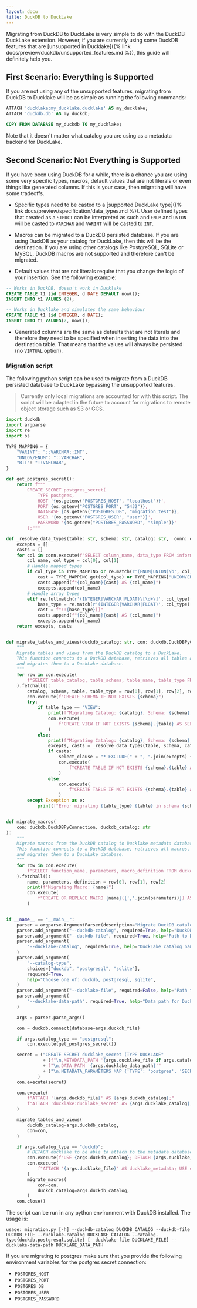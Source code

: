 ```yaml
---
layout: docu
title: DuckDB to DuckLake
---
```


Migrating from DuckDB to DuckLake is very simple to do with the DuckDB DuckLake extension. However, if you are currently using some DuckDB features that are [unsupported in Ducklake]({% link docs/preview/duckdb/unsupported_features.md %}), this guide will definitely help you.

## First Scenario: Everything is Supported

If you are not using any of the unsupported features, migrating from DuckDB to Ducklake will be as simple as running the following commands:

```sql
ATTACH 'ducklake:my_ducklake.ducklake' AS my_ducklake;
ATTACH 'duckdb.db' AS my_duckdb;

COPY FROM DATABASE my_duckdb TO my_ducklake;
```

Note that it doesn't matter what catalog you are using as a metadata backend for DuckLake.

## Second Scenario: Not Everything is Supported

If you have been using DuckDB for a while, there is a chance you are using some very specific types, macros, default values that are not literals or even things like generated columns. If this is your case, then migrating will have some tradeoffs.

- Specific types need to be casted to a [supported DuckLake type]({% link docs/preview/specification/data_types.md %}). User defined types that created as a `STRUCT` can be interpreted as such and `ENUM` and `UNION` will be casted to `VARCHAR` and `VARINT` will be casted to `INT`.

- Macros can be migrated to a DuckDB persisted database. If you are using DuckDB as your catalog for DuckLake, then this will be the destination. If you are using other catalogs like PostgreSQL, SQLite or MySQL, DuckDB macros are not supported and therefore can't be migrated.

- Default values that are not literals require that you change the logic of your insertion. See the following example:

```sql
-- Works in DuckDB, doesn't work in Ducklake
CREATE TABLE t1 (id INTEGER, d DATE DEFAULT now());
INSERT INTO t1 VALUES (2);

-- Works in Ducklake and simulates the same behaviour
CREATE TABLE t1 (id INTEGER, d DATE);
INSERT INTO t1 VALUES(2, now());
```

- Generated columns are the same as defaults that are not literals and therefore they need to be specified when inserting the data into the destination table. That means that the values will always be persisted (no `VIRTUAL` option).

### Migration script

The following python script can be used to migrate from a DuckDB persisted database to DuckLake bypassing the unsupported features.

> Currently only local migrations are accounted for with this script. The script will be adapted in the future to account for migrations to remote object storage such as S3 or GCS.

```python
import duckdb
import argparse
import re
import os

TYPE_MAPPING = {
    "VARINT": "::VARCHAR::INT",
    "UNION/ENUM": "::VARCHAR",
    "BIT": "::VARCHAR",
}

def get_postgres_secret():
    return f"""
        CREATE SECRET postgres_secret(
            TYPE postgres,
            HOST '{os.getenv("POSTGRES_HOST", "localhost")}',
            PORT {os.getenv("POSTGRES_PORT", "5432")},
            DATABASE {os.getenv("POSTGRES_DB", "migration_test")},
            USER '{os.getenv("POSTGRES_USER", "user")}',
            PASSWORD '{os.getenv("POSTGRES_PASSWORD", "simple")}'
        );"""

def _resolve_data_types(table: str, schema: str, catalog: str,  conn: duckdb.DuckDBPyConnection):
    excepts = []
    casts = []
    for col in conn.execute(f"SELECT column_name, data_type FROM information_schema.columns WHERE table_name = '{table}' AND table_schema = '{schema}' AND table_catalog = '{catalog}'").fetchall():
        col_name, col_type = col[0], col[1]
        # Handle mapped types
        if col_type in TYPE_MAPPING or re.match(r'(ENUM|UNION)\b', col_type):
            cast = TYPE_MAPPING.get(col_type) or TYPE_MAPPING["UNION/ENUM"]
            casts.append(f"{col_name}{cast} AS {col_name}")
            excepts.append(col_name)
        # Handle array types
        elif re.fullmatch(r'(INTEGER|VARCHAR|FLOAT)\[\d+\]', col_type):
            base_type = re.match(r'(INTEGER|VARCHAR|FLOAT)', col_type).group(1)
            cast = f"::{base_type}[]"
            casts.append(f"{col_name}{cast} AS {col_name}")
            excepts.append(col_name)
    return excepts, casts


def migrate_tables_and_views(duckdb_catalog: str, con: duckdb.DuckDBPyConnection):
    """
    Migrate tables and views from the DuckDB catalog to a DuckLake.
    This function connects to a DuckDB database, retrieves all tables and views,
    and migrates them to a DuckLake database.
    """
    for row in con.execute(
        f"SELECT table_catalog, table_schema, table_name, table_type FROM information_schema.tables WHERE table_catalog = '{duckdb_catalog}'"
    ).fetchall():
        catalog, schema, table, table_type = row[0], row[1], row[2], row[3]
        con.execute(f"CREATE SCHEMA IF NOT EXISTS {schema}")
        try:
            if table_type == "VIEW":
                print(f"Migrating Catalog: {catalog}, Schema: {schema}, View: {table}")
                con.execute(
                    f"CREATE VIEW IF NOT EXISTS {schema}.{table} AS SELECT * FROM {catalog}.{schema}.{table}"
                )
            else:
                print(f"Migrating Catalog: {catalog}, Schema: {schema}, Table: {table}")
                excepts, casts = _resolve_data_types(table, schema, catalog, con)    
                if casts:
                    select_clause = "* EXCLUDE(" + ", ".join(excepts) + "),\n" + ",\n".join(casts)
                    con.execute(
                        f"CREATE TABLE IF NOT EXISTS {schema}.{table} AS SELECT {select_clause} FROM {catalog}.{schema}.{table}"
                    )
                else:
                    con.execute(
                        f"CREATE TABLE IF NOT EXISTS {schema}.{table} AS SELECT * FROM {catalog}.{schema}.{table}"
                    )
        except Exception as e:
            print(f"Error migrating {table_type} {table} in schema {schema}: {e}")


def migrate_macros(
    con: duckdb.DuckDBPyConnection, duckdb_catalog: str
):
    """
    Migrate macros from the DuckDB catalog to Ducklake metadata database.
    This function connects to a DuckDB database, retrieves all macros,
    and migrates them to a DuckLake database.
    """
    for row in con.execute(
        f"SELECT function_name, parameters, macro_definition FROM duckdb_functions() WHERE database_name='{duckdb_catalog}'"
    ).fetchall():
        name, parameters, definition = row[0], row[1], row[2]
        print(f"Migrating Macro: {name}")
        con.execute(
            f"CREATE OR REPLACE MACRO {name}({','.join(parameters)}) AS {definition}"
        )


if __name__ == "__main__":
    parser = argparse.ArgumentParser(description="Migrate DuckDB catalog to DuckLake.")
    parser.add_argument("--duckdb-catalog", required=True, help="DuckDB catalog name")
    parser.add_argument("--duckdb-file", required=True, help="Path to DuckDB file")
    parser.add_argument(
        "--ducklake-catalog", required=True, help="DuckLake catalog name"
    )
    parser.add_argument(
        "--catalog-type",
        choices=["duckdb", "postgresql", "sqlite"],
        required=True,
        help="Choose one of: duckdb, postgresql, sqlite",
    )
    parser.add_argument("--ducklake-file", required=False, help="Path to DuckLake file")
    parser.add_argument(
        "--ducklake-data-path", required=True, help="Data path for DuckLake"
    )

    args = parser.parse_args()

    con = duckdb.connect(database=args.duckdb_file)

    if args.catalog_type == "postgresql":
        con.execute(get_postgres_secret())

    secret = ("CREATE SECRET ducklake_secret (TYPE DUCKLAKE"
              + (f"\n,METADATA_PATH '{args.ducklake_file if args.catalog_type == "duckdb" else f"sqlite:{args.ducklake_file}"}'" if args.catalog_type in ("duckdb", "sqlite") else "\n,METADATA_PATH ''")
              + f"\n,DATA_PATH '{args.ducklake_data_path}'"
              + ("\n,METADATA_PARAMETERS MAP {'TYPE': 'postgres', 'SECRET': 'postgres_secret'});" if args.catalog_type == "postgresql" else ");")
            )
    con.execute(secret)

    con.execute(
        f"ATTACH '{args.duckdb_file}' AS {args.duckdb_catalog};"
        f"ATTACH 'ducklake:ducklake_secret' AS {args.ducklake_catalog}; USE {args.ducklake_catalog};"
    )

    migrate_tables_and_views(
        duckdb_catalog=args.duckdb_catalog,
        con=con,
    )

    if args.catalog_type == "duckdb":
        # DETACH ducklake to be able to attach to the metadata database in migrate_macros
        con.execute(f"USE {args.duckdb_catalog}; DETACH {args.ducklake_catalog};")
        con.execute(
            f"ATTACH '{args.ducklake_file}' AS ducklake_metadata; USE ducklake_metadata;"
        )
        migrate_macros(
            con=con,
            duckdb_catalog=args.duckdb_catalog,
        )
    con.close()

```

The script can be run in any python environment with DuckDB installed. The usage is:

```
usage: migration.py [-h] --duckdb-catalog DUCKDB_CATALOG --duckdb-file DUCKDB_FILE --ducklake-catalog DUCKLAKE_CATALOG --catalog-type{duckdb,postgresql,sqlite} [--ducklake-file DUCKLAKE_FILE] --ducklake-data-path DUCKLAKE_DATA_PATH
```

If you are migrating to postgres make sure that you provide the following environment variables for the postgres secret connection:

- `POSTGRES_HOST`
- `POSTGRES_PORT`
- `POSTGRES_DB`
- `POSTGRES_USER`
- `POSTGRES_PASSWORD`
